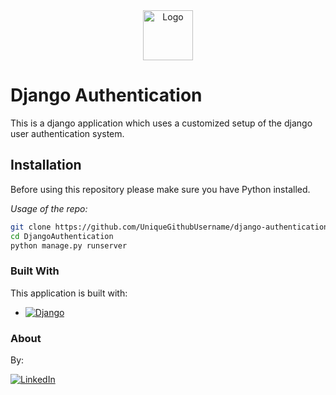 <!-- PROJECT LOGO -->
<div align="center">
  <a href="https://github.com/UniqueGithubUsername/django-authentication">
    <img src="DjangoAuthentication/main/static/main/django.png" alt="Logo" width="80" height="80">
  </a>
</div>

# Django Authentication

This is a django application which uses a customized setup of the django user authentication system.

## Installation

Before using this repository please make sure you have Python installed.

_Usage of the repo:_

```sh
git clone https://github.com/UniqueGithubUsername/django-authentication.git
cd DjangoAuthentication
python manage.py runserver
```
   
### Built With

This application is built with:

* [![Django][Django]][Django-url]

### About

By:

[![LinkedIn][linkedin-shield]][linkedin-url]


<!-- MARKDOWN LINKS & IMAGES -->
[linkedin-shield]: https://img.shields.io/badge/-LinkedIn-black.svg?style=for-the-badge&logo=linkedin&colorB=555
[linkedin-url]: https://linkedin.com/in/lukas-lenz

[Django]: https://img.shields.io/badge/django-green?style=for-the-badge&logo=django
[Django-url]: https://www.djangoproject.com/

[React.js]: https://img.shields.io/badge/React-20232A?style=for-the-badge&logo=react&logoColor=61DAFB
[React-url]: https://reactjs.org/